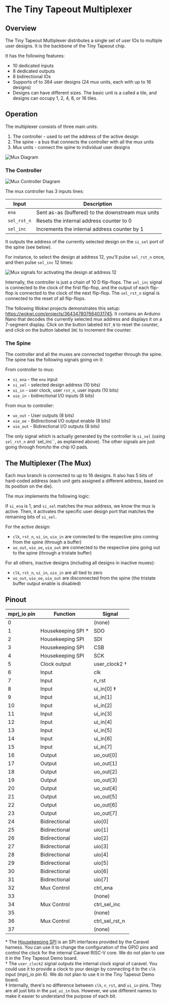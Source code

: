 # The Tiny Tapeout Multiplexer

## Overview

The Tiny Tapeout Multiplexer distributes a single set of user IOs to multiple user designs. It is the backbone of the Tiny Tapeout chip.

It has the following features:

- 10 dedicated inputs
- 8 dedicated outputs
- 8 bidirectional IOs
- Supports of to 384 user designs (24 mux units, each with up to 16 designs)
- Designs can have different sizes. The basic unit is a called a tile, and designs can occupy 1, 2, 4, 8, or 16 tiles.

## Operation

The multiplexer consists of three main units:

1. The controller - used to set the address of the active design
2. The spine - a bus that connects the controller with all the mux units
3. Mux units - connect the spine to individual user designs

![Mux Diagram](diagrams/mux_diagram.png)

### The Controller

![Mux Controller Diagram](diagrams/mux_controller.png)

The mux controller has 3 inputs lines:

| Input       | Description                                       |
| ----------- | ------------------------------------------------- |
| `ena`       | Sent as-as (buffered) to the downstream mux units |
| `sel_rst_n` | Resets the internal address counter to 0          |
| `sel_inc`   | Increments the internal address counter by 1      |

It outputs the address of the currently selected design on the `si_sel` port of the spine (see below).

For instance, to select the design at address 12, you'll pulse `sel_rst_n` once, and then pulse `sel_inc` 12 times:

![Mux signals for activating the design at address 12](diagrams/mux_select_addr_12.png)

Internally, the controller is just a chain of 10 D flip-flops. The `sel_inc` signal is connected to the clock of the first flip-flop, and the output of each flip-flop is connected to the clock of the next flip-flop. The `sel_rst_n` signal is connected to the reset of all flip-flops.

The following Wokwi projects demonstrates this setup: https://wokwi.com/projects/364347807664031745. It contains an Arduino Nano that decodes the currently selected mux address and displays it on a 7-segment display. Click on the button labeled `RST_N` to reset the counter, and click on the button labeled `INC` to increment the counter.

### The Spine

The controller and all the muxes are connected together through the spine. The spine has the following signals going on it:

From controller to mux:

- `si_ena` - the `ena` input
- `si_sel` - selected design address (10 bits)
- `ui_in` - user clock, user `rst_n`, user inputs (10 bits)
- `uio_in` - bidirectional I/O inputs (8 bits)

From mux to controller:

- `uo_out` - User outputs (8 bits)
- `uio_oe` - Bidirectional I/O output enable (8 bits)
- `uio_out` - Bidirectional I/O outputs (8 bits)

The only signal which is actually generated by the controller is `si_sel` (using `sel_rst_n` and `sel_inc``, as explained above).
The other signals are just going through from/to the chip IO pads.

## The Multiplexer (The Mux)

Each mux branch is connected to up to 16 designs. It also has 5 bits of hard-coded address (each unit gets assigned a different address, based on its position on the die).

The mux implements the following logic:

If `si_ena` is 1, and `si_sel` matches the mux address, we know the mux is active. Then, it activates the specific user design port that matches the remaining bits of `si_sel`.

For the active design:

- `clk`, `rst_n`, `ui_in`, `uio_in` are connected to the respective pins coming from the spine (through a buffer)
- `uo_out`, `uio_oe`, `uio_out` are connected to the respective pins going out to the spine (through a tristate buffer)

For all others, inactive designs (including all designs in inactive muxes):

- `clk`, `rst_n`, `ui_in`, `uio_in` are all tied to zero
- `uo_out`, `uio_oe`, `uio_out` are disconnected from the spine (the tristate buffer output enable is disabled)

## Pinout

| mprj_io pin | Function            | Signal         |
| ----------- | ------------------- | -------------- |
| 0           |                     | (none)         |
| 1           | Housekeeping SPI \* | SDO            |
| 2           | Housekeeping SPI    | SDI            |
| 3           | Housekeeping SPI    | CSB            |
| 4           | Housekeeping SPI    | SCK            |
| 5           | Clock output        | user_clock2 †  |
| 6           | Input               | clk            |
| 7           | Input               | n_rst          |
| 8           | Input               | ui_in[0] ‡     |
| 9           | Input               | ui_in[1]       |
| 10          | Input               | ui_in[2]       |
| 11          | Input               | ui_in[3]       |
| 12          | Input               | ui_in[4]       |
| 13          | Input               | ui_in[5]       |
| 14          | Input               | ui_in[6]       |
| 15          | Input               | ui_in[7]       |
| 16          | Output              | uo_out[0]      |
| 17          | Output              | uo_out[1]      |
| 18          | Output              | uo_out[2]      |
| 19          | Output              | uo_out[3]      |
| 20          | Output              | uo_out[4]      |
| 21          | Output              | uo_out[5]      |
| 22          | Output              | uo_out[6]      |
| 23          | Output              | uo_out[7]      |
| 24          | Bidirectional       | uio[0]         |
| 25          | Bidirectional       | uio[1]         |
| 26          | Bidirectional       | uio[2]         |
| 27          | Bidirectional       | uio[3]         |
| 28          | Bidirectional       | uio[4]         |
| 29          | Bidirectional       | uio[5]         |
| 30          | Bidirectional       | uio[6]         |
| 31          | Bidirectional       | uio[7]         |
| 32          | Mux Control         | ctrl_ena       |
| 33          |                     | (none)         |
| 34          | Mux Control         | ctrl_sel_inc   |
| 35          |                     | (none)         |
| 36          | Mux Control         | ctrl_sel_rst_n |
| 37          |                     | (none)         |

\* The [Housekeeping SPI](https://caravel-harness.readthedocs.io/en/latest/housekeeping-spi.html) is an SPI interfaces provided by the Caravel harness. You can use it to change the configuration of the GPIO pins and control the clock for the internal Caravel RISC-V core. We do not plan to use it in the Tiny Tapeout Demo board.  
† The `user_clock2` signal outputs the internal clock signal of caravel. You could use it to provide a clock to your design by connecting it to the `clk` input (mprj_io pin 6). We do not plan to use it in the Tiny Tapeout Demo board.  
‡ Internally, there's no difference between `clk`, `n_rst`, and `ui_in` pins. They are all just bits in the `pad_ui_in` bus. However, we use different names to make it easier to understand the purpose of each bit.
